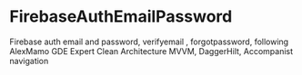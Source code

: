 # FirebaseAuthEmailPassword
Firebase auth email and password, verifyemail , forgotpassword, following AlexMamo GDE Expert
Clean Architecture MVVM, DaggerHilt, Accompanist navigation

